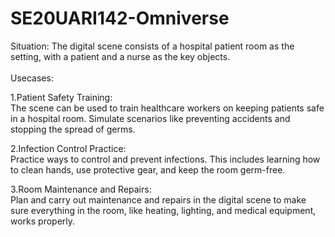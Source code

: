 # SE20UARI142-Omniverse
Situation: The digital scene consists of a hospital patient room as the setting, with a patient and a nurse as the key objects.<br>
<br>
Usecases:<br>

1.Patient Safety Training:<br>
The scene can be used to train healthcare workers on keeping patients safe in a hospital room. Simulate scenarios like preventing accidents and stopping the spread of germs.<br>

2.Infection Control Practice:<br>
Practice ways to control and prevent infections. This includes learning how to clean hands, use protective gear, and keep the room germ-free.<br>

3.Room Maintenance and Repairs:<br>
Plan and carry out maintenance and repairs in the digital scene to make sure everything in the room, like heating, lighting, and medical equipment, works properly.<br>
